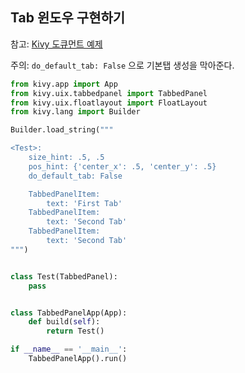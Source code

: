## Tab 윈도우 구현하기

참고: [Kivy 도큐먼트 예제](http://kivy.org/docs/api-kivy.uix.tabbedpanel.html)


주의: `do_default_tab: False` 으로 기본탭 생성을 막아준다.

```python
from kivy.app import App
from kivy.uix.tabbedpanel import TabbedPanel
from kivy.uix.floatlayout import FloatLayout
from kivy.lang import Builder

Builder.load_string("""

<Test>:
    size_hint: .5, .5
    pos_hint: {'center_x': .5, 'center_y': .5}
    do_default_tab: False

    TabbedPanelItem:
        text: 'First Tab'
    TabbedPanelItem:
        text: 'Second Tab'
    TabbedPanelItem:
        text: 'Second Tab'
""")


class Test(TabbedPanel):
    pass


class TabbedPanelApp(App):
    def build(self):
        return Test()

if __name__ == '__main__':
    TabbedPanelApp().run()
```
